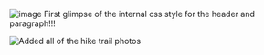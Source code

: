 ![image](https://github.com/mevaldez01/ishiking2.0/assets/172746250/ffe655ea-2abf-4707-912f-bf82eb53cee0)
First glimpse of the internal css style for the header and paragraph!!!


![Added all of the hike trail photos](<Screenshot (16).png>)